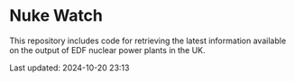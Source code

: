 # Nuke Watch

This repository includes code for retrieving the latest information available on the output of EDF nuclear power plants in the UK.

Last updated: 2024-10-20 23:13